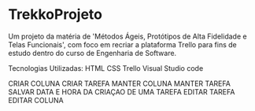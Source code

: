 # TrekkoProjeto
Um projeto da matéria de 'Métodos Ágeis, Protótipos de Alta Fidelidade e Telas Funcionais', com foco em recriar a plataforma Trello para fins de estudo dentro do curso de Engenharia de Software. 

Tecnologias Utilizadas:
HTML
CSS
Trello
Visual Studio code

CRIAR COLUNA
CRIAR TAREFA
MANTER COLUNA
MANTER TAREFA
SALVAR DATA E HORA DA CRIAÇAO DE UMA TAREFA 
EDITAR TAREFA 
EDITAR COLUNA